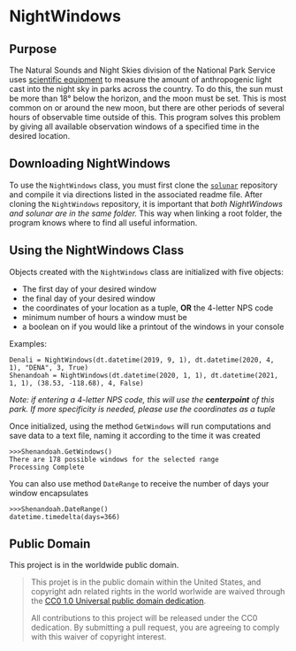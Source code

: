 # NightWindows

## Purpose

The Natural Sounds and Night Skies division of the National Park Service uses [scientific equipment](https://www.nps.gov/articles/no-ordinary-camera.htm) to measure the amount of anthropogenic light cast into the night sky in parks across the country. To do this, the sun must be more than 18° below the horizon, and the moon must be set. This is most common on or around the new moon, but there are other periods of several hours of observable time outside of this. This program solves this problem by giving all available observation windows of a specified time in the desired location.

## Downloading NightWindows
To use the `NightWindows` class, you must first clone the [`solunar`](https://github.com/kevinboone/solunar_cmdline) repository and compile it via directions listed in the associated readme file. 
After cloning the `NightWindows` repository, it is important that *both NightWindows and solunar are in the same folder.* This way when linking a root folder, the program knows where to find all useful information.

## Using the NightWindows Class

Objects created with the `NightWindows` class are initialized with five objects:

- The first day of your desired window
- the final day of your desired window
- the coordinates of your location as a tuple, **OR** the 4-letter NPS code
- minimum number of hours a window must be
- a boolean on if you would like a printout of the windows in your console

Examples:

```
Denali = NightWindows(dt.datetime(2019, 9, 1), dt.datetime(2020, 4, 1), "DENA", 3, True)
Shenandoah = NightWindows(dt.datetime(2020, 1, 1), dt.datetime(2021, 1, 1), (38.53, -118.68), 4, False)
```

*Note: if entering a 4-letter NPS code, this will use the **centerpoint** of this park. If more specificity is needed, please use the coordinates as a tuple*

Once initialized, using the method `GetWindows` will run computations and save data to a text file, naming it according to the time it was created

```
>>>Shenandoah.GetWindows()
There are 178 possible windows for the selected range
Processing Complete
```
You can also use method `DateRange` to receive the number of days your window encapsulates

```
>>>Shenandoah.DateRange()
datetime.timedelta(days=366)
```

## Public Domain

This project is in the worldwide public domain.

> This projet is in the public domain within the United States,
> and copyright adn related rights in the world worlwide are waived through the 
> [CC0 1.0 Universal public domain dedication](https://creativecommons.org/publicdomain/zero/1.0/).
>
> All contributions to this project will be released under the CC0 dedication.
> By submitting a pull request, you are agreeing to comply with this waiver of copyright interest.
